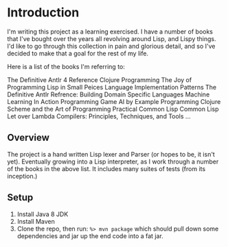 # Introduction

I'm writing this project as a learning exercised.  I have a number of books
that I've bought over the years all revolving around Lisp, and Lispy things.
I'd like to go through this collection in pain and glorious detail, and so
I've decided to make that a goal for the rest of my life.

Here is a list of the books I'm referring to:

The Definitive Antlr 4 Reference
Clojure Programming
The Joy of Programming
Lisp in Small Peices
Language Implementation Patterns
The Definitive Antlr Refrence: Building Domain Specific Languages
Machine Learning In Action
Programming Game AI by Example
Programming Clojure
Scheme and the Art of Programming
Practical Common Lisp
Common Lisp
Let over Lambda
Compilers: Principles, Techniques, and Tools
...

## Overview

The project is a hand written Lisp lexer and Parser (or hopes to be, it isn't
yet).  Eventually growing into a Lisp interpreter, as I work through a number
of the books in the above list.  It includes many suites of tests (from its
inception.)

## Setup

1. Install Java 8 JDK
1. Install Maven
1. Clone the repo, then run: `%> mvn package` which should pull down some
dependencies and jar up the end code into a fat jar.

